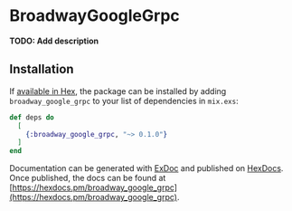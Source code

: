 # BroadwayGoogleGrpc

**TODO: Add description**

## Installation

If [available in Hex](https://hex.pm/docs/publish), the package can be installed
by adding `broadway_google_grpc` to your list of dependencies in `mix.exs`:

```elixir
def deps do
  [
    {:broadway_google_grpc, "~> 0.1.0"}
  ]
end
```

Documentation can be generated with [ExDoc](https://github.com/elixir-lang/ex_doc)
and published on [HexDocs](https://hexdocs.pm). Once published, the docs can
be found at [https://hexdocs.pm/broadway_google_grpc](https://hexdocs.pm/broadway_google_grpc).

